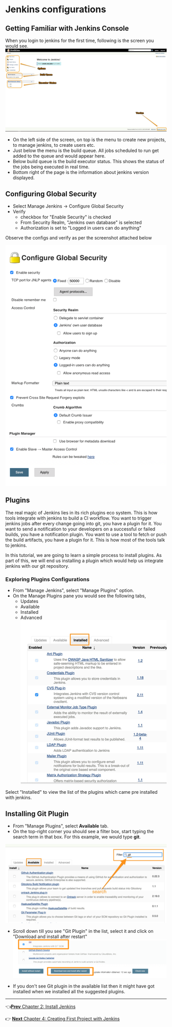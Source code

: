 # Jenkins configurations

## Getting Familiar with Jenkins Console
When you login to jenkins for the first time, following is the screen you would see.
![Jenkins Welcome Screen](images/configurations/jenkins_console.jpg)

* On the left side of the screen, on top is the menu to  create new projects, to manage jenkins, to create users etc.
* Just below the menu is the build queue. All  jobs scheduled to run get added to the queue and would appear here.  
* Below build queue is the build executor status. This shows the status of the jobs being executed in real time.
* Bottom right of the page is the information about jenkins version displayed.

## Configuring Global Security
* Select  Manage Jenkins -> Configure Global Security
* Verify
  * checkbox for "Enable Security" is checked
  * From Security Realm,  "Jenkins own database" is selected
  * Authorization is set to "Logged in users can do anything"

Observe the configs  and verify as per the screenshot attached below

![Configure Global Security](images/configurations/default_sec_configs.png)



## Plugins

 The real magic of Jenkins lies in its rich plugins eco system. This is how tools integrate with jenkins to build a CI workflow. You want to trigger jenkins jobs after every change going into git, you have a plugin for it. You want to send a notification to your developers on a successful or failed builds, you have a notification plugin. You want to use a tool to fetch or push the build artifacts, you have a plugin for it. This is how most of the tools talk to jenkins.

 In this tutorial, we are going to learn a simple process to install plugins. As part of this, we will end us installing a plugin which would help us integrate jenkins with our git repository.

### Exploring Plugins Configurations
 * From "Manage Jenkins", select  "Manage Plugins" option.  
 * On the Manage Plugins pane you would see the following tabs,
   * Updates
   * Available
   * Installed
   * Advanced
 ![Installed Plugins](images/plugins/installed_plugins.jpg)

 Select "Installed" to view the list of the plugins which came pre installed with jenkins.

## Installing Git Plugin
  * From "Manage Plugins", select **Available** tab.
  * On the top-right corner you should see a filter box, start typing the search term in that box. For this example, we would type **git**.

  ![Searching for Plugins](images/plugins/searching_for_plugins.jpg)

  * Scroll down till you see "Git Plugin" in the list, select it and click on "Download and install after restart"
  ![Searching for Plugins](images/plugins/git_plugin_install_new.png)

  * If you don't see Git plugin in the available list then it might have got installed when we installed all the suggested plugins.


  ----
  :point_left:[**Prev** Chapter 2: Install Jenkins](https://github.com/schoolofdevops/learn-jenkins/blob/master/continuous-delivery/chapters/020_install_jenkins.md)

  :point_right: [**Next** Chapter 4: Creating First Project with Jenkins](https://github.com/schoolofdevops/learn-jenkins/blob/master/continuous-delivery/chapters/040_creating_first_job.md)
